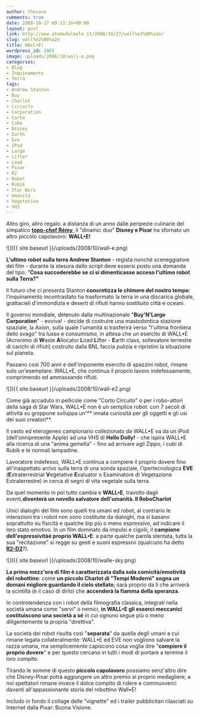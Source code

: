 ```yaml
---
author: thesave
comments: true
date: 2008-10-27 09:23:18+00:00
layout: post
link: http://www.atomodelmale.it/2008/10/27/wall%e2%80%a2e/
slug: wall%e2%80%a2e
title: WALL•E!
wordpress_id: 2955
image: uploads/2008/10/wall-e.png
categories:
- Blog
- Inquinamento
- Terra
tags:
- Andrew Stanton
- Buy
- Charlot
- Circuito
- Corporation
- Corto
- Cubo
- Disney
- Earth
- Eve
- IPod
- Large
- Lifter
- Load
- Pixar
- R2
- Robot
- Rubik
- Star Wars
- Umanità
- Vegetative
- VHS
---
```


Altro giro, altro regalo: a distanza di un anno dalle peripezie culinarie del simpatico **[topo-chef Rémy](/2007/11/12/ratatouille-il-topo-chef.html)**, il "dinamic duo" **Disney e Pixar** ha sfornato un altro piccolo capolavoro: **WALL•E!**

![]({{ site.baseurl }}/uploads/2008/10/wall-e.png)

**L'ultimo robot sulla terra Andrew Stanton** - regista nonché sceneggiatore del film - durante la stesura dello script deve essersi posto una domanda del tipo: "**Cosa succederebbe se ci si dimenticasse acceso l'ultimo robot sulla Terra?"**

Il futuro che ci presenta Stanton **concretizza le chimere del nostro tempo**: l'inquinamento incontrastato ha trasformato la terra in una discarica globale, grattacieli d'immondizia e deserti di rifiuti hanno sostituito città e oceani.

Il governo mondiale, detenuto dalla multinazionale "**Buy'N'Large Corporation**" - evviva! - decide di costruire una mastodontica stazione spaziale, la Axion, sulla quale l'umanità si trasferirà verso "l'ultima frontiera dello svago" tra lusso e consumismo, in attesa che un esercito di WALL•E (Acronimo di **W**aste **A**llocator **L**oad **L**ifter - **E**arth class, sollevatore terrestre di carichi di rifiuti) costruito dalla BNL faccia pulizia e ripristini la situazione sul pianeta.

Passano così 700 anni e dell'imponente esercito di spazzini robot, rimane solo un'esemplare: WALL•E, che continua il proprio lavoro indefessamente, comprimendo ed ammassando rifiuti.

![]({{ site.baseurl }}/uploads/2008/10/wall-e2.png)

Come già accaduto in pellicole come "Corto Circuito" o per i robo-attori della saga di Star Wars, WALL•E non è un semplice robot: con 7 secoli di attività su groppone sviluppa un'** innata curiosità per gli oggetti e gli usi dei suoi creatori**.

Il vasto ed eterogeneo campionario collezionato da WALL•E va da un iPod (dell'onnipresente Apple) ad una VHS di **Hello Dolly!** - che ispira WALL•E alla ricerca di una "anima gemella" - fino ad arrivare agli Zippo, i cubi di Rubik e le normali lampadine.

Lavoratore indefesso, WALL•E continua a compiere il proprio dovere fino all'inaspettato arrivo sulla terra di una sonda spaziale, l'ipertecnologica **EVE** (**E**xtraterrestrial **V**egetative **E**valuator o Esaminatore di Vegetazione Extraterrestre) in cerca di segni di vita vegetale sulla terra.

Da quel momento in poi tutto cambia e **WALL•E**, travolto dagli eventi,**diventerà un novello salvatore dell'umanità. Il RoboCharlot**

Unici dialoghi del film sono quelli tra umani ed robot, al contrario le interazioni tra i robot non sono costituite da dialoghi, ma si basano soprattutto su fisicità e qualche bip più o meno espressivo, ad indicare il loro stato emotivo. In un film dominato da impulsi e cigolii, il **campione dell'espressivitàè proprio WALL•E**: a parte qualche parola stentata, tutta la sua "recitazione" si regge su gesti e suoni espressivi (qualcuno ha detto **[R2-D2](http://it.wikipedia.org/wiki/R2-D2)**?).

![]({{ site.baseurl }}/uploads/2008/10/walle-sky.png)

**La prima mezz'ora di film è caratterizzata dalla sola comicità/emotività del robottino**: come **un piccolo Charlot di "Tempi Moderni" sogna un domani migliore guardando il cielo stellato**; sarà proprio da lì che arriverà la scintilla (è il caso di dirlo) che **accenderà la fiamma della speranza**.

In controtendenza con i robot della filmografia classica, integrati nella società umana come "servi" o nemici, **in WALL•E gli esserci meccanici costituiscono una società a sé** in cui ognuno segue più o meno diligentemente la propria "direttiva".

La società dei robot risulta così "**separata**" da quella degli umani a cui rimane legata collateralmente: WALL•E ed EVE non vogliono salvare la razza umana, ma semplicemente capiscono cosa voglia dire "**compiere il proprio dovere**" e per questo cercano in tutti i modi di portare a termine il loro compito.

Tirando le somme di questo **piccolo capolavoro** possiamo senz'altro dire che Disney-Pixar potrà aggiungere un altro premio al proprio medagliere; a noi spettatori rimane invece il dolce compito di ridere e commuoverci davanti all'appassionante storia del robottino Wall•E!

Includo in fondo il collage delle "vignette" ed i trailer pubblicitari rilasciati su Internet dalla Pixar: Buona Visione.